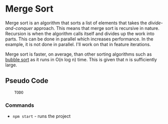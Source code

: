 # Merge Sort
Merge sort is an algorithm that sorts a list of elements that takes the _divide-and-conquer_ approach. This means that merge sort is recursive in nature. Recursion is when the algorithm calls itself and divides up the work into parts. This can be done in parallel which increases performance. In the example, it is not done in parallel. I'll work on that in feature iterations.

Merge sort is faster, on average, than other sorting algorithms such as [bubble sort](https://github.com/pmcavoy89/bubble-sort) as it runs in O(n log n) time. This is given that n is sufficiently large.

## Pseudo Code
```
    TODO
```

### Commands
* `npm start` - runs the project

